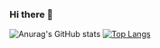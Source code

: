 ### Hi there 👋
![Anurag's GitHub stats](https://github-readme-stats.vercel.app/api?username=nscando&hide=[("stars","contribs"])&show_icons=true&theme=radical)
[![Top Langs](https://github-readme-stats.vercel.app/api/top-langs/?username=nscando)](https://github.com/nscando/github-readme-stats)
